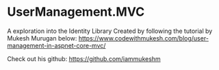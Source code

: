 ﻿# UserManagement.MVC
A exploration into the Identity Library
Created by following the tutorial by Mukesh Murugan below:
https://www.codewithmukesh.com/blog/user-management-in-aspnet-core-mvc/

Check out his github: https://github.com/iammukeshm
